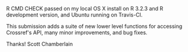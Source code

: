 R CMD CHECK passed on my local OS X install on R 3.2.3 and R development
version, and Ubuntu running on Travis-CI.

This submission adds a suite of new lower level functions for accessing Crossref's API, many minor improvements, and bug fixes.

Thanks! Scott Chamberlain
